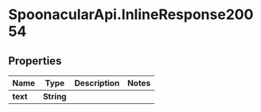 # SpoonacularApi.InlineResponse20054

## Properties

Name | Type | Description | Notes
------------ | ------------- | ------------- | -------------
**text** | **String** |  | 


